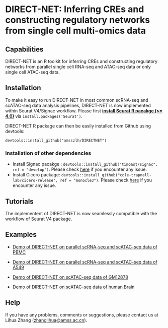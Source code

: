 # DIRECT-NET: Inferring CREs and constructing regulatory networks from single cell multi-omics data

## Capabilities
DIRECT-NET is an R toolkit for inferring CREs and constructing regulatory networks from parallel single cell RNA-seq and ATAC-seq data or only single cell ATAC-seq data. 

## Installation
To make it easy to run DIRECT-NET in most common scRNA-seq and scATAC-seq data analysis pipelines, DIRECT-NET is now implemented within Seurat V4/Signac workflow. Please first **[install Seurat R pacakge (>= 4.0)](https://satijalab.org/seurat/install.html)** via ```install.packages('Seurat')```. 

DIRECT-NET R package can then be easily installed from Github using devtools:  

```
devtools::install_github("amsszlh/DIRECTNET")
```
 
### Installation of other dependencies
- Install Signac pacakge : ```devtools::install_github("timoast/signac", ref = "develop")```. Please check [here](https://satijalab.org/signac/articles/install.html#development-version-1) if you encounter any issue.
- Install Cicero package: ```devtools::install_github("cole-trapnell-lab/cicero-release", ref = "monocle3")```. Please check [here](https://cole-trapnell-lab.github.io/cicero-release/docs_m3/#installing-cicero) if you encounter any issue.

## Tutorials
The implementent of DIRECT-NET is now seamlessly compatible with the workflow of Seurat V4 package. 

## Examples

- [Demo of DIRECT-NET on parallel scRNA-seq and scATAC-seq data of PBMC](https://htmlpreview.github.io/?https://github.com/amsszlh/scMC/blob/master/tutorial/demo_scMC_dermis.html)

- [Demo of DIRECT-NET on parallel scRNA-seq and scATAC-seq data of A549](https://htmlpreview.github.io/?https://github.com/amsszlh/scMC/blob/master/tutorial/demo_scMC_Seurat_Wrapper_dermis.html)

- [Demo of DIRECT-NET on scATAC-seq data of GM12878](https://htmlpreview.github.io/?https://github.com/amsszlh/scMC/blob/master/tutorial/demo_scMC_dermis.html)

- [Demo of DIRECT-NET on scATAC-seq data of human Brain](https://htmlpreview.github.io/?https://github.com/amsszlh/scMC/blob/master/tutorial/demo_scMC_Seurat_Wrapper_dermis.html)

## Help
If you have any problems, comments or suggestions, please contact us at Lihua Zhang (zhanglihua@amss.ac.cn).


